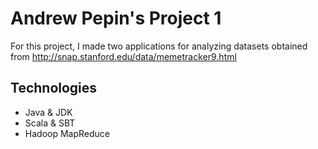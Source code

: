 # Andrew Pepin's Project 1
For this project, I made two applications for analyzing datasets obtained from
http://snap.stanford.edu/data/memetracker9.html

## Technologies
- Java & JDK
- Scala & SBT
- Hadoop MapReduce